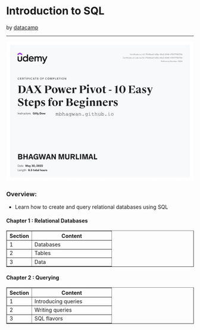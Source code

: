 <h1>Introduction to SQL</h1>
by <a href="https://www.datacamp.com/courses/introduction-to-sql">datacamp</a>
<hr>

<!-- ![Certificate of Completion]() -->

![Certificate of Achievement](/images/DAX_Power_Pivot_10_Easy_Steps_for_Beginners.jpg)
 
<h3>Overview:</h3>
<ul>
 <li>Learn how to create and query relational databases using SQL</li>
</ul>

<h4>Chapter 1 : Relational Databases</h4>

<table border="1">
 <tr>
  <th>Section</th>
  <th width=200>Content</th>
 </tr>
 <tr>
  <td>1</td>
  <td>Databases</td>
 </tr>
 <tr>
  <td>2</td>
  <td>Tables</td>
 </tr>
 <tr>
  <td>3</td>
  <td>Data</td>
 </tr>
</table>

<h4>Chapter 2 : Querying</h4>

<table border="1">
 <tr>
  <th>Section</th>
  <th width=200>Content</th>
 </tr>
 <tr>
  <td>1</td>
  <td>Introducing queries</td>
 </tr>
 <tr>
  <td>2</td>
  <td>Writing queries</td>
 </tr>
 <tr>
  <td>3</td>
  <td>SQL flavors</td>
 </tr>
</table>
